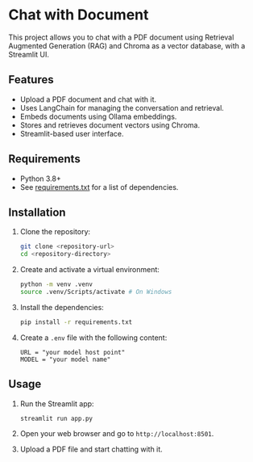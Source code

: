 # Chat with Document

This project allows you to chat with a PDF document using Retrieval Augmented Generation (RAG) and Chroma as a vector database, with a Streamlit UI.

## Features

- Upload a PDF document and chat with it.
- Uses LangChain for managing the conversation and retrieval.
- Embeds documents using Ollama embeddings.
- Stores and retrieves document vectors using Chroma.
- Streamlit-based user interface.

## Requirements

- Python 3.8+
- See [requirements.txt](requirements.txt) for a list of dependencies.

## Installation

1. Clone the repository:
    ```sh
    git clone <repository-url>
    cd <repository-directory>
    ```

2. Create and activate a virtual environment:
    ```sh
    python -m venv .venv
    source .venv/Scripts/activate # On Windows
    ```

3. Install the dependencies:
    ```sh
    pip install -r requirements.txt
    ```

4. Create a `.env` file with the following content:
    ```env
    URL = "your model host point"
    MODEL = "your model name"
    ```

## Usage

1. Run the Streamlit app:
    ```sh
    streamlit run app.py
    ```

2. Open your web browser and go to `http://localhost:8501`.

3. Upload a PDF file and start chatting with it.

